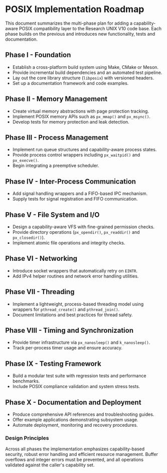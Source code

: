 # POSIX Implementation Roadmap

This document summarizes the multi-phase plan for adding a capability-aware POSIX compatibility layer to the Research UNIX V10 code base. Each phase builds on the previous and introduces new functionality, tests and documentation.

## Phase I - Foundation
- Establish a cross-platform build system using Make, CMake or Meson.
- Provide incremental build dependencies and an automated test pipeline.
- Lay out the core library structure (`libposix`) with versioned headers.
- Set up a documentation framework and code examples.

## Phase II - Memory Management
- Create virtual memory abstractions with page protection tracking.
- Implement POSIX memory APIs such as `px_mmap()` and `px_msync()`.
- Develop tests for memory protection and leak detection.

## Phase III - Process Management
- Implement run queue structures and capability-aware process states.
- Provide process control wrappers including `px_waitpid()` and `px_execve()`.
- Begin integrating a preemptive scheduler.

## Phase IV - Inter-Process Communication
- Add signal handling wrappers and a FIFO-based IPC mechanism.
- Supply tests for signal registration and FIFO communication.

## Phase V - File System and I/O
- Design a capability-aware VFS with fine-grained permission checks.
- Provide directory operations (`px_opendir()`, `px_readdir()` and `px_closedir()`).
- Implement atomic file operations and integrity checks.

## Phase VI - Networking
- Introduce socket wrappers that automatically retry on `EINTR`.
- Add IPv4 helper routines and network error handling utilities.

## Phase VII - Threading
- Implement a lightweight, process-based threading model using wrappers for `pthread_create()` and `pthread_join()`.
- Document limitations and best practices for thread safety.

## Phase VIII - Timing and Synchronization
- Provide timer infrastructure via `px_nanosleep()` and `k_nanosleep()`.
- Track per-process timer usage and ensure accuracy.

## Phase IX - Testing Framework
- Build a modular test suite with regression tests and performance benchmarks.
- Include POSIX compliance validation and system stress tests.

## Phase X - Documentation and Deployment
- Produce comprehensive API references and troubleshooting guides.
- Offer example applications demonstrating subsystem usage.
- Automate deployment, monitoring and recovery procedures.

### Design Principles
Across all phases the implementation emphasizes capability-based security, robust error handling and efficient resource management. Buffer overflows and integer errors must be prevented, and all operations validated against the caller's capability set.
